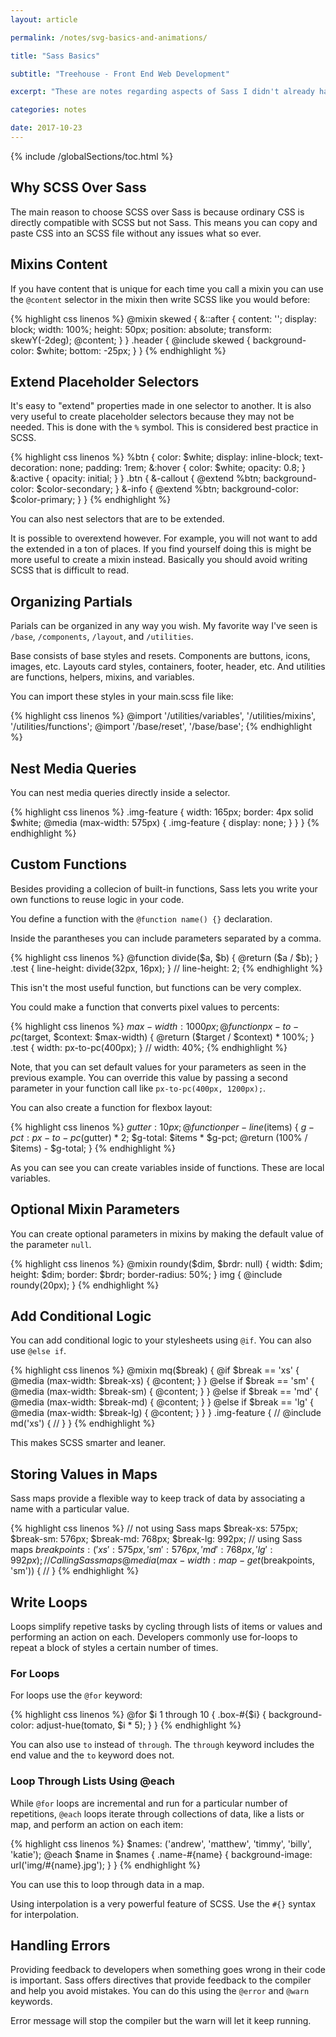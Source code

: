 ```yaml
---
layout: article

permalink: /notes/svg-basics-and-animations/

title: "Sass Basics"

subtitle: "Treehouse - Front End Web Development"

excerpt: "These are notes regarding aspects of Sass I didn't already have a strong understanding of."

categories: notes

date: 2017-10-23
---
```


{% include /globalSections/toc.html %}

## Why SCSS Over Sass

The main reason to choose SCSS over Sass is because ordinary CSS is directly compatible with SCSS but not Sass. This means you can copy and paste CSS into an SCSS file without any issues what so ever.

## Mixins Content

If you have content that is unique for each time you call a mixin you can use the `@content` selector in the mixin then write SCSS like you would before:

{% highlight css linenos %}
@mixin skewed {
  &::after {
    content: '';
    display: block;
    width: 100%;
    height: 50px;
    position: absolute;
    transform: skewY(-2deg);
    @content;
  }
}
.header {
  @include skewed {
    background-color: $white;
    bottom: -25px;
  }
}
{% endhighlight %}

## Extend Placeholder Selectors

It's easy to "extend" properties made in one selector to another. It is also very useful to create placeholder selectors because they may not be needed. This is done with the `%` symbol. This is considered best practice in SCSS.

{% highlight css linenos %}
%btn {
  color: $white;
  display: inline-block;
  text-decoration: none;
  padding: 1rem;
  &:hover {
    color: $white;
    opacity: 0.8;
  }
  &:active {
    opacity: initial;
  }
}
.btn {
  &-callout {
    @extend %btn;
    background-color: $color-secondary;
  }
  &-info {
    @extend %btn;
    background-color: $color-primary;
  }
}
{% endhighlight %}

You can also nest selectors that are to be extended.

It is possible to overextend however. For example, you will not want to add the extended in a ton of places. If you find yourself doing this is might be more useful to create a mixin instead. Basically you should avoid writing SCSS that is difficult to read.

## Organizing Partials

Parials can be organized in any way you wish. My favorite way I've seen is `/base`, `/components`, `/layout`, and `/utilities`.

Base consists of base styles and resets. Components are buttons, icons, images, etc. Layouts card styles, containers, footer, header, etc. And utilities are functions, helpers, mixins, and variables.

You can import these styles in your main.scss file like:

{% highlight css linenos %}
@import '/utilities/variables',
        '/utilities/mixins',
        '/utilities/functions';
@import '/base/reset',
        '/base/base';
{% endhighlight %}

## Nest Media Queries

You can nest media queries directly inside a selector.

{% highlight css linenos %}
.img-feature {
  width: 165px;
  border: 4px solid $white;
  @media (max-width: 575px) {
    .img-feature {
      display: none;
    }
  }
}
{% endhighlight %}

## Custom Functions

Besides providing a collecion of built-in functions, Sass lets you write your own functions to reuse logic in your code.

You define a function with the `@function name() {}` declaration.

Inside the parantheses you can include parameters separated by a comma.

{% highlight css linenos %}
@function divide($a, $b) {
  @return ($a / $b);
}
.test {
  line-height: divide(32px, 16px);
}
// line-height: 2;
{% endhighlight %}

This isn't the most useful function, but functions can be very complex.

You could make a function that converts pixel values to percents:

{% highlight css linenos %}
$max-width: 1000px;
@function px-to-pc($target, $context: $max-width) {
  @return ($target / $context) * 100%;
}
.test {
  width: px-to-pc(400px);
}
// width: 40%;
{% endhighlight %}

Note, that you can set default values for your parameters as seen in the previous example. You can override this value by passing a second parameter in your function call like `px-to-pc(400px, 1200px);`.

You can also create a function for flexbox layout:

{% highlight css linenos %}
$gutter: 10px;
@function per-line($items) {
  $g-pct: px-to-pc($gutter) * 2;
  $g-total: $items * $g-pct;
  @return (100% / $items) - $g-total;
}
{% endhighlight %}

As you can see you can create variables inside of functions. These are local variables.

## Optional Mixin Parameters

You can create optional parameters in mixins by making the default value of the parameter `null`.

{% highlight css linenos %}
@mixin roundy($dim, $brdr: null) {
  width: $dim;
  height: $dim;
  border: $brdr;
  border-radius: 50%;
}
img {
  @include roundy(20px);
}
{% endhighlight %}

## Add Conditional Logic

You can add conditional logic to your stylesheets using `@if`. You can also use `@else if`.

{% highlight css linenos %}
@mixin mq($break) {
  @if $break == 'xs' {
    @media (max-width: $break-xs) {
      @content;
    }
  }
  @else if $break == 'sm' {
    @media (max-width: $break-sm) {
      @content;
    }
  }
  @else if $break == 'md' {
    @media (max-width: $break-md) {
      @content;
    }
  }
  @else if $break == 'lg' {
    @media (max-width: $break-lg) {
      @content;
    }
  }
}
.img-feature {
  //
  @include md('xs') {
    //
  }
}
{% endhighlight %}

This makes SCSS smarter and leaner.

## Storing Values in Maps

Sass maps provide a flexible way to keep track of data by associating a name with a particular value.

{% highlight css linenos %}
// not using Sass maps
$break-xs: 575px;
$break-sm: 576px;
$break-md: 768px;
$break-lg: 992px;
// using Sass maps
$breakpoints: (
  'xs': 575px,
  'sm': 576px,
  'md': 768px,
  'lg': 992px
);
// Calling Sass maps
@media (max-width: map-get($breakpoints, 'sm')) {
  //
}
{% endhighlight %}

## Write Loops

Loops simplify repetive tasks by cycling through lists of items or values and performing an action on each. Developers commonly use for-loops to repeat a block of styles a certain number of times.

### For Loops 

For loops use the `@for` keyword:

{% highlight css linenos %}
@for $i 1 through 10 {
  .box-#{$i} {
    background-color: adjust-hue(tomato, $i * 5);
  }
}
{% endhighlight %}

You can also use `to` instead of `through`. The `through` keyword includes the end value and the `to` keyword does not.

### Loop Through Lists Using @each

While `@for` loops are incremental and run for a particular number of repetitions, `@each` loops iterate through collections of data, like a lists or map, and perform an action on each item:

{% highlight css linenos %}
$names: ('andrew', 'matthew', 'timmy', 'billy', 'katie');
@each $name in $names {
  .name-#{name} {
    background-image: url('img/#{name}.jpg');
  }
}
{% endhighlight %}

You can use this to loop through data in a map.

Using interpolation is a very powerful feature of SCSS. Use the `#{}` syntax for interpolation.

## Handling Errors

Providing feedback to developers when something goes wrong in their code is important. Sass offers directives that provide feedback to the compiler and help you avoid mistakes. You can do this using the `@error` and `@warn` keywords. 

Error message will stop the compiler but the warn will let it keep running.